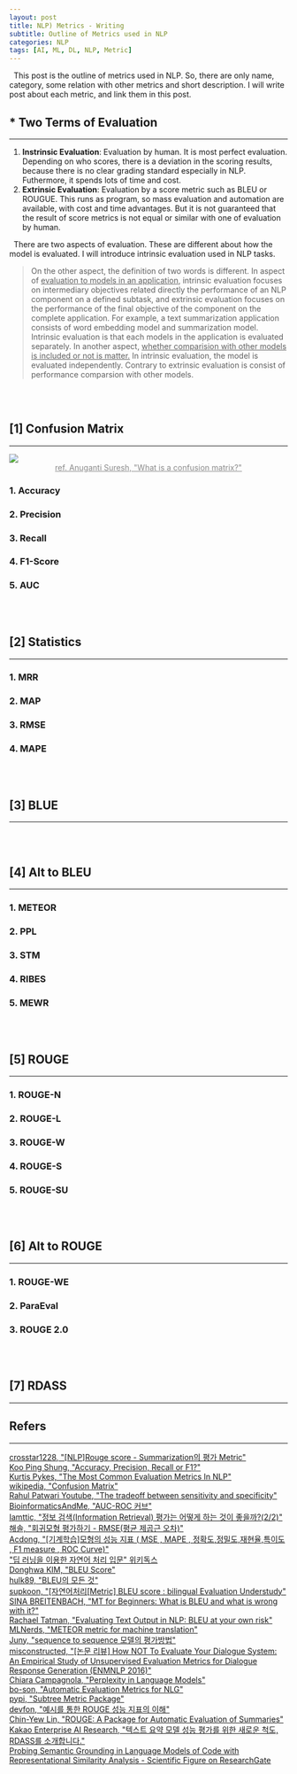```yaml
---
layout: post
title: NLP) Metrics - Writing
subtitle: Outline of Metrics used in NLP
categories: NLP
tags: [AI, ML, DL, NLP, Metric]
---
```

&nbsp;&nbsp;This post is the outline of metrics used in NLP. So, there are only name, category, some relation with other metrics and short description. I will write post about each metric, and link them in this post.

## * Two Terms of Evaluation
<hr>

1. <b>Instrinsic Evaluation</b>: Evaluation by human. It is most perfect evaluation. Depending on who scores, there is a deviation in the scoring results, because there is no clear grading standard especially in NLP. Futhermore, it spends lots of time and cost.
2. <b>Extrinsic Evaluation</b>: Evaluation by a score metric such as BLEU or ROUGUE. This runs as program, so mass evaluation and automation are available, with cost and time advantages. But it is not guaranteed that the result of score metrics is not equal or similar with one of evaluation by human.

&nbsp;&nbsp;There are two aspects of evaluation. These are different about how the model is evaluated. I will introduce intrinsic evaluation used in NLP tasks.
> On the other aspect, the definition of two words is different. In aspect of <u>evaluation to models in an application</u>, intrinsic evaluation focuses on intermediary objectives related directly the performance of an NLP component on a defined subtask, and extrinsic evaluation focuses on the performance of the final objective of the component on the complete application. For example, a text summarization application consists of word embedding model and summarization model. Intrinsic evaluation is that each models in the application is evaluated separately. In another aspect, <u>whether comparision with other models is included or not is matter.</u> In intrinsic evaluation, the model is evaluated independently. Contrary to extrinsic evaluation is consist of performance comparsion with other models.

<br/><br/>

## [1] Confusion Matrix
<hr>
<img src = "https://user-images.githubusercontent.com/80208196/212989316-725128cd-4112-4365-83cd-b5be12340ca6.png">
<center><span style = "opacity:0.5"><a href = "https://medium.com/analytics-vidhya/what-is-a-confusion-matrix-d1c0f8feda5">ref. Anuganti Suresh, "What is a confusion matrix?"</a></span></center>

### 1. Accuracy
### 2. Precision
### 3. Recall
### 4. F1-Score
### 5. AUC

<br/><br/>

## [2] Statistics
<hr>

### 1. MRR
### 2. MAP
### 3. RMSE
### 4. MAPE

<br/><br/>

## [3] BLUE
<hr>

<br/><br/>

## [4] Alt to BLEU
<hr>

### 1. METEOR
### 2. PPL
### 3. STM
### 4. RIBES
### 5. MEWR

<br/><br/>

## [5] ROUGE
<hr>

### 1. ROUGE-N
### 2. ROUGE-L
### 3. ROUGE-W
### 4. ROUGE-S
### 5. ROUGE-SU

<br/><br/>

## [6] Alt to ROUGE
<hr>

### 1. ROUGE-WE
### 2. ParaEval
### 3. ROUGE 2.0

<br/><br/>

## [7] RDASS
<hr>

## Refers
<hr>

<a href = "https://velog.io/@crosstar1228/NLPRouge-score-Summarization%EC%9D%98-%ED%8F%89%EA%B0%80-Metric">crosstar1228, "[NLP]Rouge score - Summarization의 평가 Metric"</a><br/>
<a href = "https://towardsdatascience.com/accuracy-precision-recall-or-f1-331fb37c5cb9">Koo Ping Shung, "Accuracy, Precision, Recall or F1?"</a><br/>
<a href = "https://towardsdatascience.com/the-most-common-evaluation-metrics-in-nlp-ced6a763ac8b">Kurtis Pykes, "The Most Common Evaluation Metrics In NLP"</a><br/>
<a href = "https://en.wikipedia.org/wiki/Confusion_matrix">wikipedia, "Confusion Matrix"</a><br/>
<a href = "https://www.youtube.com/watch?v=vtYDyGGeQyo">Rahul Patwari Youtube, "The tradeoff between sensitivity and specificity"</a><br/>
<a href = "https://bioinformaticsandme.tistory.com/328">BioinformaticsAndMe, "AUC-ROC 커브"</a><br/>
<a href = "https://lamttic.github.io/2020/03/20/01.html">Iamttic, "정보 검색(Information Retrieval) 평가는 어떻게 하는 것이 좋을까?(2/2)"</a><br/>
<a href = "https://blog.naver.com/PostView.naver?blogId=owl6615&logNo=221537580561&redirect=Dlog&widgetTypeCall=true&directAccess=false">해솔, "회귀모형 평가하기 - RMSE(평균 제곱근 오차)"</a><br/>
<a href = "https://acdongpgm.tistory.com/102">Acdong, "[기계학습]모형의 성능 지표 ( MSE , MAPE , 정확도,정밀도,재현율,특이도 , F1 measure , ROC Curve)"</a><br/>
<a href = "https://wikidocs.net/book/2155">"딥 러닝을 이용한 자연어 처리 입문" 위키독스</a><br/>
<a href = "https://donghwa-kim.github.io/BLEU.html">Donghwa KIM, "BLEU Score"</a><br/>
<a href = "https://hulk89.github.io/neural%20machine%20translation/2017/06/05/BLEU/">hulk89, "BLEU의 모든 것"</a><br/>
<a href = "https://supkoon.tistory.com/18">supkoon, "[자연어처리[Metric] BLEU score : bilingual Evaluation Understudy"</a><br/>
<a href = "https://www.lengoo.com/blog/mt-for-beginners-what-is-bleu-and-what-is-wrong-with-it/">SINA BREITENBACH, "MT for Beginners: What is BLEU and what is wrong with it?"</a><br/>
<a href = "https://towardsdatascience.com/evaluating-text-output-in-nlp-bleu-at-your-own-risk-e8609665a213">Rachael Tatman, "Evaluating Text Output in NLP: BLEU at your own risk"</a><br/>
<a href = "https://machinelearninginterview.com/topics/machine-learning/meteor-for-machine-translation/">MLNerds, "METEOR metric for machine translation"</a><br/>
<a href = "https://m.blog.naver.com/PostView.naver?isHttpsRedirect=true&blogId=datajuny&logNo=221565052342">Juny, "sequence to sequence 모델의 평가방법"</a><br/>
<a href = "https://misconstructed.tistory.com/64">misconstructed, "[논문 리뷰] How NOT To Evaluate Your Dialogue System: An Empirical Study of Unsupervised Evaluation Metrics for Dialogue Response Generation (ENMNLP 2016)"</a><br/>
<a href = "https://towardsdatascience.com/perplexity-in-language-models-87a196019a94">Chiara Campagnola, "Perplexity in Language Models"</a><br/>
<a href = "https://bo-son.github.io/2019/05/19/nlg_metrics/">bo-son, "Automatic Evaluation Metrics for NLG"</a><br/>
<a href = "https://pypi.org/project/subtree-metric/">pypi, "Subtree Metric Package"</a><br/>
<a href = "https://huffon.github.io/2019/12/07/rouge/">devfon, "예시를 통한 ROUGE 성능 지표의 이해"</a><br/>
<a href = "https://pdfs.semanticscholar.org/60b0/5f32c32519a809f21642ef1eb3eaf3848008.pdf">Chin-Yew Lin, "ROUGE: A Package for Automatic Evaluation of Summaries"</a><br/>
<a href = "https://kakaoenterprise.github.io/deepdive/210729#edc6:fn-back:1">Kakao Enterprise AI Research, "텍스트 요약 모델 성능 평가를 위한 새로운 척도, RDASS를 소개합니다."</a><br/>
<a href = "https://www.researchgate.net/figure/Difference-between-extrinsic-and-intrinsic-evaluation-for-semantic-grounding-in-language_fig1_362089773">Probing Semantic Grounding in Language Models of Code with Representational Similarity Analysis - Scientific Figure on ResearchGate</a><br/>
<a href = ""></a><br/>
